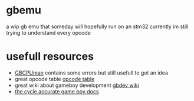 # gbemu
a wip gb emu that someday will hopefully run on an stm32
currently im still trying to understand every opcode

# usefull resources

- [GBCPUman](http://marc.rawer.de/Gameboy/Docs/GBCPUman.pdf) contains some errors but still usefull to get an idea
- great opcode table [opcode table](http://www.pastraiser.com/cpu/gameboy/gameboy_opcodes.html)
- great wiki about gameboy development [gbdev wiki](http://gbdev.gg8.se/wiki/articles/Main_Page)
- [the cycle accurate game boy docs](https://github.com/AntonioND/giibiiadvance/blob/master/docs/TCAGBD.pdf)

